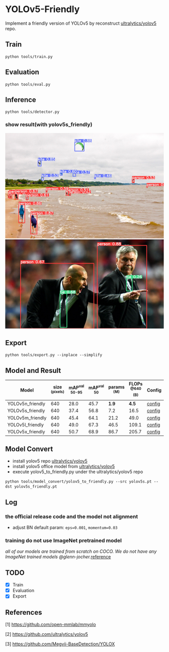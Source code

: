 # YOLOv5-Friendly

Implement a friendly version of YOLOv5 by reconstruct [ultralytics/yolov5](https://github.com/ultralytics/yolov5) repo.

## Train
```commandline
python tools/train.py
```

## Evaluation
```commandline
python tools/eval.py
```

## Inference
```commandline
python tools/detector.py
```
### show result(with yolov5s_friendly)

<div align="center">
    <img src=runs/detect/exp/sand.jpg alt="sand" width="800"/>
    <img src=runs/detect/exp/zidane.jpg alt="zidane" width="800"/>
</div>

## Export
```commandline
python tools/export.py --inplace --simplify
```

## Model and Result

| Model            | size<br><sup>(pixels) | mAP<sup>val<br>50-95 | mAP<sup>val<br>50 | params<br><sup>(M) | FLOPs<br><sup>@640 (B) | Config                                 | Checkpoint                                                                                                   |
|------------------|-----------------------|----------------------|-------------------|--------------------|------------------------|----------------------------------------|--------------------------------------------------------------------------------------------------------------|
| YOLOv5n_friendly | 640                   | 28.0                 | 45.7              | **1.9**            | **4.5**                | [config](config/model/yolov5n_p5.yaml) | [download](https://github.com/alexchungio/YOLOv5-Friendly/releases/download/v0.1.0-beta/yolov5n_friendly.pt) |
| YOLOv5s_friendly | 640                   | 37.4                 | 56.8              | 7.2                | 16.5                   | [config](config/model/yolov5s_p5.yaml) | [download](https://github.com/alexchungio/YOLOv5-Friendly/releases/download/v0.1.0-beta/yolov5s_friendly.pt) |
| YOLOv5m_friendly | 640                   | 45.4                 | 64.1              | 21.2               | 49.0                   | [config](config/model/yolov5m_p5.yaml) | [download](https://github.com/alexchungio/YOLOv5-Friendly/releases/download/v0.1.0-beta/yolov5m_friendly.pt) |
| YOLOv5l_friendly | 640                   | 49.0                 | 67.3              | 46.5               | 109.1                  | [config](config/model/yolov5l_p5.yaml) | [download](https://github.com/alexchungio/YOLOv5-Friendly/releases/download/v0.1.0-beta/yolov5l_friendly.pt) |
| YOLOv5x_friendly | 640                   | 50.7                 | 68.9              | 86.7               | 205.7                  | [config](config/model/yolov5x_p5.yaml) | [download](https://github.com/alexchungio/YOLOv5-Friendly/releases/download/v0.1.0-beta/yolov5x_friendly.pt) |


## Model Convert
* install yolov5 repo [ultralytics/yolov5](https://github.com/ultralytics/yolov5)
* install yolov5 office model from [ultralytics/yolov5](https://github.com/ultralytics/yolov5)
* execute yolov5_to_friendly.py under the ultralytics/yolov5 repo
```commandline
python tools/model_convert/yolov5_to_friendly.py --src yolov5s.pt --dst yolov5s_friendly.pt
```

## Log
### the official release code and the model not alignment
* adjust BN default param: `eps=0.001`, `momentum=0.03`
### training do not use ImageNet pretrained model
*all of our models are trained from scratch on COCO. We do not have any ImageNet trained models @glenn-jocher.*[reference](https://github.com/ultralytics/yolov5/issues/5422)

## TODO
- [x] Train
- [x] Evaluation
- [x] Export

## References
[1] https://github.com/open-mmlab/mmyolo

[2] https://github.com/ultralytics/yolov5

[3] https://github.com/Megvii-BaseDetection/YOLOX

